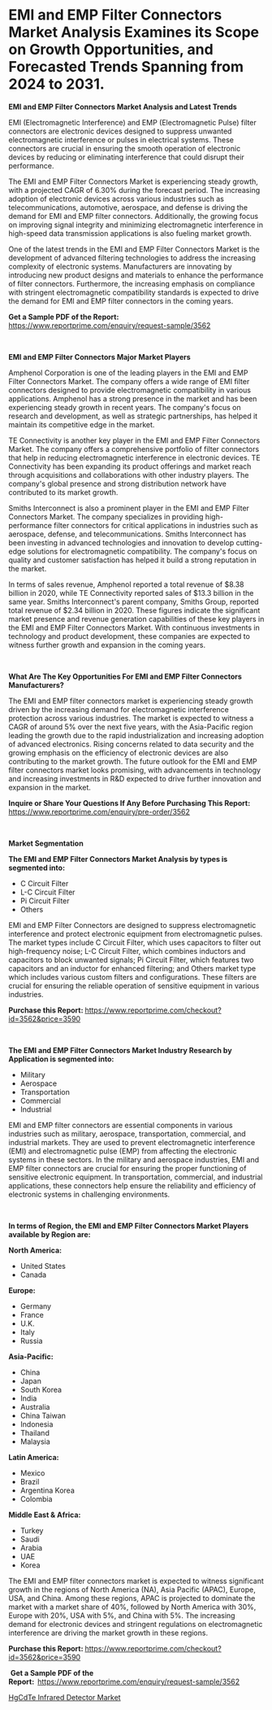 <p><h1>EMI and EMP Filter Connectors Market Analysis Examines its Scope on Growth Opportunities, and Forecasted Trends Spanning from 2024 to 2031.</h1></p><p><strong>EMI and EMP Filter Connectors Market Analysis and Latest Trends</strong></p>
<p><p>EMI (Electromagnetic Interference) and EMP (Electromagnetic Pulse) filter connectors are electronic devices designed to suppress unwanted electromagnetic interference or pulses in electrical systems. These connectors are crucial in ensuring the smooth operation of electronic devices by reducing or eliminating interference that could disrupt their performance.</p><p>The EMI and EMP Filter Connectors Market is experiencing steady growth, with a projected CAGR of 6.30% during the forecast period. The increasing adoption of electronic devices across various industries such as telecommunications, automotive, aerospace, and defense is driving the demand for EMI and EMP filter connectors. Additionally, the growing focus on improving signal integrity and minimizing electromagnetic interference in high-speed data transmission applications is also fueling market growth.</p><p>One of the latest trends in the EMI and EMP Filter Connectors Market is the development of advanced filtering technologies to address the increasing complexity of electronic systems. Manufacturers are innovating by introducing new product designs and materials to enhance the performance of filter connectors. Furthermore, the increasing emphasis on compliance with stringent electromagnetic compatibility standards is expected to drive the demand for EMI and EMP filter connectors in the coming years.</p></p>
<p><strong>Get a Sample PDF of the Report:&nbsp;</strong> <a href="https://www.reportprime.com/enquiry/request-sample/3562">https://www.reportprime.com/enquiry/request-sample/3562</a></p>
<p>&nbsp;</p>
<p><strong>EMI and EMP Filter Connectors Major Market Players</strong></p>
<p><p>Amphenol Corporation is one of the leading players in the EMI and EMP Filter Connectors Market. The company offers a wide range of EMI filter connectors designed to provide electromagnetic compatibility in various applications. Amphenol has a strong presence in the market and has been experiencing steady growth in recent years. The company's focus on research and development, as well as strategic partnerships, has helped it maintain its competitive edge in the market.</p><p>TE Connectivity is another key player in the EMI and EMP Filter Connectors Market. The company offers a comprehensive portfolio of filter connectors that help in reducing electromagnetic interference in electronic devices. TE Connectivity has been expanding its product offerings and market reach through acquisitions and collaborations with other industry players. The company's global presence and strong distribution network have contributed to its market growth.</p><p>Smiths Interconnect is also a prominent player in the EMI and EMP Filter Connectors Market. The company specializes in providing high-performance filter connectors for critical applications in industries such as aerospace, defense, and telecommunications. Smiths Interconnect has been investing in advanced technologies and innovation to develop cutting-edge solutions for electromagnetic compatibility. The company's focus on quality and customer satisfaction has helped it build a strong reputation in the market.</p><p>In terms of sales revenue, Amphenol reported a total revenue of $8.38 billion in 2020, while TE Connectivity reported sales of $13.3 billion in the same year. Smiths Interconnect's parent company, Smiths Group, reported total revenue of $2.34 billion in 2020. These figures indicate the significant market presence and revenue generation capabilities of these key players in the EMI and EMP Filter Connectors Market. With continuous investments in technology and product development, these companies are expected to witness further growth and expansion in the coming years.</p></p>
<p>&nbsp;</p>
<p><strong>What Are The Key Opportunities For EMI and EMP Filter Connectors Manufacturers?</strong></p>
<p><p>The EMI and EMP filter connectors market is experiencing steady growth driven by the increasing demand for electromagnetic interference protection across various industries. The market is expected to witness a CAGR of around 5% over the next five years, with the Asia-Pacific region leading the growth due to the rapid industrialization and increasing adoption of advanced electronics. Rising concerns related to data security and the growing emphasis on the efficiency of electronic devices are also contributing to the market growth. The future outlook for the EMI and EMP filter connectors market looks promising, with advancements in technology and increasing investments in R&D expected to drive further innovation and expansion in the market.</p></p>
<p><strong>Inquire or Share Your Questions If Any Before Purchasing This Report:</strong> <a href="https://www.reportprime.com/enquiry/pre-order/3562">https://www.reportprime.com/enquiry/pre-order/3562</a></p>
<p>&nbsp;</p>
<p><strong>Market Segmentation</strong></p>
<p><strong>The EMI and EMP Filter Connectors Market Analysis by types is segmented into:</strong></p>
<p><ul><li>C Circuit Filter</li><li>L-C Circuit Filter</li><li>Pi Circuit Filter</li><li>Others</li></ul></p>
<p><p>EMI and EMP Filter Connectors are designed to suppress electromagnetic interference and protect electronic equipment from electromagnetic pulses. The market types include C Circuit Filter, which uses capacitors to filter out high-frequency noise; L-C Circuit Filter, which combines inductors and capacitors to block unwanted signals; Pi Circuit Filter, which features two capacitors and an inductor for enhanced filtering; and Others market type which includes various custom filters and configurations. These filters are crucial for ensuring the reliable operation of sensitive equipment in various industries.</p></p>
<p><strong>Purchase this Report:&nbsp;</strong><a href="https://www.reportprime.com/checkout?id=3562&price=3590">https://www.reportprime.com/checkout?id=3562&price=3590</a></p>
<p>&nbsp;</p>
<p><strong>The EMI and EMP Filter Connectors Market Industry Research by Application is segmented into:</strong></p>
<p><ul><li>Military</li><li>Aerospace</li><li>Transportation</li><li>Commercial</li><li>Industrial</li></ul></p>
<p><p>EMI and EMP filter connectors are essential components in various industries such as military, aerospace, transportation, commercial, and industrial markets. They are used to prevent electromagnetic interference (EMI) and electromagnetic pulse (EMP) from affecting the electronic systems in these sectors. In the military and aerospace industries, EMI and EMP filter connectors are crucial for ensuring the proper functioning of sensitive electronic equipment. In transportation, commercial, and industrial applications, these connectors help ensure the reliability and efficiency of electronic systems in challenging environments.</p></p>
<p>&nbsp;</p>
<p><strong>In terms of Region, the EMI and EMP Filter Connectors Market Players available by Region are:</strong></p>
<p>
    <p> <strong> North America: </strong>
        <ul>
            <li>United States</li>
            <li>Canada</li>
        </ul>
        </p> 
    <p> <strong> Europe: </strong>
        <ul>
            <li>Germany</li>
            <li>France</li>
            <li>U.K.</li>
            <li>Italy</li>
            <li>Russia</li>
        </ul>
        </p> 
    <p> <strong> Asia-Pacific: </strong>
        <ul>
            <li>China</li>
            <li>Japan</li>
            <li>South Korea</li>
            <li>India</li>
            <li>Australia</li>
            <li>China Taiwan</li>
            <li>Indonesia</li>
            <li>Thailand</li>
            <li>Malaysia</li>
        </ul>
        </p> 
    <p> <strong> Latin America: </strong>
        <ul>
            <li>Mexico</li>
            <li>Brazil</li>
            <li>Argentina Korea</li>
            <li>Colombia</li>
        </ul>
        </p> 
    <p> <strong> Middle East & Africa: </strong>
        <ul>
            <li>Turkey</li>
            <li>Saudi</li>
            <li>Arabia</li>
            <li>UAE</li>
            <li>Korea</li>
        </ul>
    </p>
    </p>
<p><p>The EMI and EMP filter connectors market is expected to witness significant growth in the regions of North America (NA), Asia Pacific (APAC), Europe, USA, and China. Among these regions, APAC is projected to dominate the market with a market share of 40%, followed by North America with 30%, Europe with 20%, USA with 5%, and China with 5%. The increasing demand for electronic devices and stringent regulations on electromagnetic interference are driving the market growth in these regions.</p></p>
<p><strong>Purchase this Report: </strong><a href="https://www.reportprime.com/checkout?id=3562&price=3590">https://www.reportprime.com/checkout?id=3562&price=3590</a></p>
<p>&nbsp;<strong>Get a Sample PDF of the Report:&nbsp;&nbsp;</strong><a href="https://www.reportprime.com/enquiry/request-sample/3562">https://www.reportprime.com/enquiry/request-sample/3562</a></p>
<p><strong></strong></p>
<p><p><a href="https://github.com/ChiragRP21/Market-Research-Report-List-4/blob/main/hgcdte-infrared-detector-market.md">HgCdTe Infrared Detector Market</a></p></p>